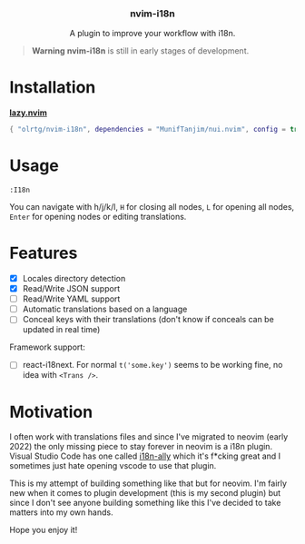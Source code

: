 <!-- markdownlint-disable MD033 MD041-->
<h3 align="center">
  nvim-i18n
</h3>

<p align="center">
  A plugin to improve your workflow with i18n.
</p>

<!-- prettier-ignore-start -->
> **Warning**
> **nvim-i18n** is still in early stages of development.
<!-- prettier-ignore-end -->

# Installation

**[lazy.nvim](https://github.com/folke/lazy.nvim)**

```lua
{ "olrtg/nvim-i18n", dependencies = "MunifTanjim/nui.nvim", config = true },
```

# Usage

```
:I18n
```

You can navigate with h/j/k/l, `H` for closing all nodes, `L` for opening all nodes, `Enter` for opening nodes or editing translations.

# Features

- [x] Locales directory detection
- [x] Read/Write JSON support
- [ ] Read/Write YAML support
- [ ] Automatic translations based on a language
- [ ] Conceal keys with their translations (don't know if conceals can be updated in real time)

Framework support:

- [ ] react-i18next. For normal `t('some.key')` seems to be working fine, no idea with `<Trans />`.

# Motivation

I often work with translations files and since I've migrated to neovim (early 2022) the only missing piece to stay forever in neovim is a i18n plugin. Visual Studio Code has one called [i18n-ally](https://github.com/lokalise/i18n-ally) which it's f\*cking great and I sometimes just hate opening vscode to use that plugin.

This is my attempt of building something like that but for neovim. I'm fairly new when it comes to plugin development (this is my second plugin) but since I don't see anyone building something like this I've decided to take matters into my own hands.

Hope you enjoy it!
